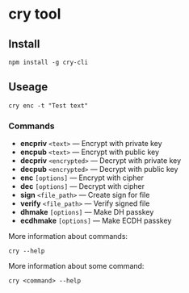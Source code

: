 # cry tool

## Install

```
npm install -g cry-cli
```

## Useage

```
cry enc -t "Test text"
```

### Commands

* **encpriv** `<text>` — Encrypt with private key
* **encpub** `<text>` — Encrypt with public key
* **decpriv** `<encrypted>` — Decrypt with private key
* **decpub** `<encrypted>` — Decrypt with public key
* **enc** `[options]` — Encrypt with cipher
* **dec** `[options]` — Decrypt with cipher
* **sign** `<file_path>` — Create sign for file
* **verify** `<file_path>` — Verify signed file
* **dhmake** `[options]` — Make DH passkey
* **ecdhmake** `[options]` — Make ECDH passkey

More information about commands:
```
cry --help
```

More information about some command:
```
cry <command> --help
```
